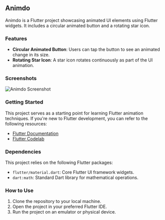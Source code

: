 ## Animdo

Animdo is a Flutter project showcasing animated UI elements using Flutter widgets. It includes a circular animated button and a rotating star icon.

### Features
- **Circular Animated Button**: Users can tap the button to see an animated change in its size.
- **Rotating Star Icon**: A star icon rotates continuously as part of the UI animation.

### Screenshots
![Animdo Screenshot](-)

### Getting Started
This project serves as a starting point for learning Flutter animation techniques. If you're new to Flutter development, you can refer to the following resources:
- [Flutter Documentation](https://flutter.dev/docs)
- [Flutter Codelab](https://flutter.dev/docs/get-started/codelab)

### Dependencies
This project relies on the following Flutter packages:
- `flutter/material.dart`: Core Flutter UI framework widgets.
- `dart:math`: Standard Dart library for mathematical operations.

### How to Use
1. Clone the repository to your local machine.
2. Open the project in your preferred Flutter IDE.
3. Run the project on an emulator or physical device.